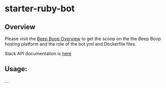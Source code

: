 # starter-ruby-bot

## Overview
Please visit the [Beep Boop Overview](https://beepboophq.com/docs/article/overview) to get the scoop on the the Beep Boop hosting platform and the role of the bot.yml and Dockerfile files.

Slack API documentation is [here](https://api.slack.com/)

## Usage:

...

